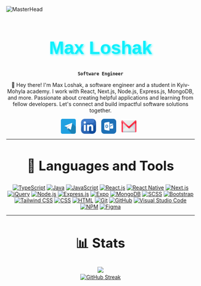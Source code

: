 ![MasterHead](https://user-images.githubusercontent.com/10498744/210012254-234538ff-d198-48aa-8964-37e6fd45d227.gif)

<div align="center">

<h1 style="font-family: 'Montserrat', sans-serif; font-size: 48px; color: #0FF0FC; font-weight: bold; text-shadow: 2px 2px 5px #0ff0fcbe;"> Max Loshak </h1>

**`Software Engineer`**

👋 Hey there! I'm Max Loshak, a software engineer and a student in Kyiv-Mohyla academy. I work with React, Next.js, Node.js, Express.js, MongoDB, and more. Passionate about creating helpful applications and learning from fellow developers. Let's connect and build impactful software solutions together.

</div>

<div align="center">
  <a href="https://t.me/mx_lshk" target="_blank"><img src="./assets/telegram.png" alt="Facebook" style="width: 40px; height: 40px; margin-right: 10px; vertical-align: middle;"></a>
<a href="www.linkedin.com/in/max-loshak" target="_blank"><img src="./assets/linkedin.png" alt="LinkedIn" style="width: 40px; height: 40px; margin-right: 10px; vertical-align: middle;"></a>
<a href="mailto:m.loshak@ukma.edu.ua"
target="_blank"><img src="./assets/outlook.png" alt="Outlook" style="width: 40px; height: 40px; margin-right: 10px; vertical-align: middle;"></a>
<a href="mailto:max.loshak.i@gmail.com
" target="_blank"><img src="./assets/gmail.png" alt="Gmail" style="width: 40px; height: 40px; margin-right: 10px; vertical-align: middle;"></a>
</div>

---

<div align="center">
  <h2 style="font-size: 35px;">📙 Languages and Tools</h2>

[![TypeScript](https://img.shields.io/badge/TypeScript-3178C6?style=for-the-badge&logo=typescript&logoColor=white)](https://www.typescriptlang.org/)
[![Java](https://img.shields.io/badge/Java-3a75b0?style=for-the-badge&logo=java&logoColor=white)](https://www.java.com/)
[![JavaScript](https://img.shields.io/badge/JavaScript-F7DF1E?style=for-the-badge&logo=javascript&logoColor=black)](https://www.javascript.com/)
[![React.js](https://img.shields.io/badge/React.js-61DAFB?style=for-the-badge&logo=react&logoColor=black)](https://reactjs.org/)
[![React Native](https://img.shields.io/badge/React_Native-20232a?style=for-the-badge&logo=react&logoColor=white)](https://reactnative.dev/)
[![Next.js](https://img.shields.io/badge/Next.js-000000?style=for-the-badge&logo=next.js&logoColor=white)](https://nextjs.org/)
[![jQuery](https://img.shields.io/badge/jQuery-0769AD?style=for-the-badge&logo=jquery&logoColor=white)](https://jquery.com/)
[![Node.js](https://img.shields.io/badge/Node.js-339933?style=for-the-badge&logo=node.js&logoColor=white)](https://nodejs.org/)
[![Express.js](https://img.shields.io/badge/Express.js-000000?style=for-the-badge&logo=express&logoColor=white)](https://expressjs.com/)
[![Expo](https://img.shields.io/badge/Expo-5f56e1?style=for-the-badge&logo=expo&logoColor=white)](https://expo.dev/)
[![MongoDB](https://img.shields.io/badge/MongoDB-47A248?style=for-the-badge&logo=mongodb&logoColor=white)](https://www.mongodb.com/)
[![SCSS](https://img.shields.io/badge/SCSS-CC6699?style=for-the-badge&logo=sass&logoColor=white)](https://sass-lang.com/)
[![Bootstrap](https://img.shields.io/badge/Bootstrap-7952B3?style=for-the-badge&logo=bootstrap&logoColor=white)](https://getbootstrap.com/)
[![Tailwind CSS](https://img.shields.io/badge/Tailwind_CSS-38B2AC?style=for-the-badge&logo=tailwind-css&logoColor=white)](https://tailwindcss.com/)
[![CSS](https://img.shields.io/badge/CSS-1572B6?style=for-the-badge&logo=css3&logoColor=white)](https://www.w3.org/Style/CSS/)
[![HTML](https://img.shields.io/badge/HTML-E34F26?style=for-the-badge&logo=html5&logoColor=white)](https://html.spec.whatwg.org/multipage/)
[![Git](https://img.shields.io/badge/Git-F05032?style=for-the-badge&logo=git&logoColor=white)](https://git-scm.com/)
[![GitHub](https://img.shields.io/badge/GitHub-181717?style=for-the-badge&logo=github&logoColor=white)](https://github.com/)
[![Visual Studio Code](https://img.shields.io/badge/Visual_Studio_Code-007ACC?style=for-the-badge&logo=visual-studio-code&logoColor=white)](https://code.visualstudio.com/)
[![NPM](https://img.shields.io/badge/NPM-CB3837?style=for-the-badge&logo=npm&logoColor=white)](https://www.npmjs.com/)
[![Figma](https://img.shields.io/badge/Figma-F24E1E?style=for-the-badge&logo=figma&logoColor=white)](https://www.figma.com/)

</div>

---

<div align="center">
  <h2 style="font-size: 35px;">📊 Stats</h2>

<div class="stats" align="center">
  
<img src="https://github-readme-stats.zohan.tech/api?username=maxlshk&hide=stars&count_private=true&show_icons=true&theme=algolia&border_radius=20">
<br>
<a href="https://git.io/streak-stats"><img src="https://streak-stats.demolab.com?user=maxlshk&theme=algolia&border_radius=20&mode=weekly" alt="GitHub Streak" /></a>
</div>

</div>
